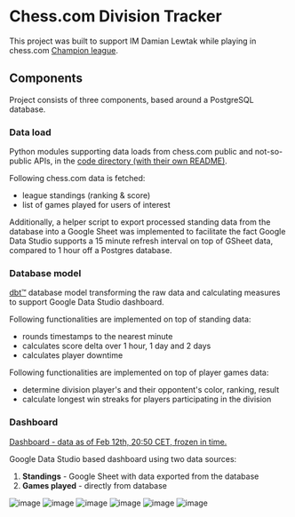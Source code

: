 # Chess.com Division Tracker

This project was built to support IM Damian Lewtak while playing in chess.com [Champion league](https://www.chess.com/news/view/chesscom-releases-leagues).

## Components

Project consists of three components, based around a PostgreSQL database.

### Data load

Python modules supporting data loads from chess.com public and not-so-public APIs, in the [code directory (with their own README)](code/).

Following chess.com data is fetched:

- league standings (ranking & score)
- list of games played for users of interest

Additionally, a helper script to export processed standing data from the database into a Google Sheet was implemented to facilitate the fact Google Data Studio supports a 15 minute refresh interval on top of GSheet data, compared to 1 hour off a Postgres database.

### Database model

[dbt™](https://www.getdbt.com/) database model transforming the raw data and calculating measures to support Google Data Studio dashboard.

Following functionalities are implemented on top of standing data:

- rounds timestamps to the nearest minute
- calculates score delta over 1 hour, 1 day and 2 days
- calculates player downtime

Following functionalities are implemented on top of player games data:

- determine division player's and their oppontent's color, ranking, result
- calculate longest win streaks for players participating in the division

### Dashboard

[Dashboard - data as of Feb 12th, 20:50 CET, frozen in time.](https://datastudio.google.com/reporting/e57b9275-2de3-4f8e-b257-e71bdd37a219)

Google Data Studio based dashboard using two data sources:

1. **Standings** - Google Sheet with data exported from the database
2. **Games played** - directly from database

![image](https://user-images.githubusercontent.com/2545419/156154515-ac645c1f-c351-4b9a-bd64-355ecf128010.png)
![image](https://user-images.githubusercontent.com/2545419/156153338-7ef09248-d4b0-4e69-ac44-5dfb03a120b0.png)
![image](https://user-images.githubusercontent.com/2545419/156153480-bd4cde90-9b98-4e76-9b0d-8dfe29277d22.png)
![image](https://user-images.githubusercontent.com/2545419/156153572-f08c294d-f6d8-4b70-af8f-d46a0ceba4c2.png)
![image](https://user-images.githubusercontent.com/2545419/156153634-2e3a9cdd-6b0d-4205-a032-63fe4e05e6a5.png)
![image](https://user-images.githubusercontent.com/2545419/156153669-2f8c6dd6-97d5-4aa8-9927-87314bf65d9c.png)

